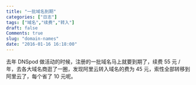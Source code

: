 ```yaml
---
title: "一批域名到期"
categories: ["日志"]
tags: ["域名","续费","转入"]
draft: false
Comments: true
slug: "domain-names"
date: "2016-01-16 16:18:00"
---
```


去年 DNSpod 做活动的时候，注册的一批域名马上就要到期了，续费 55 元 / 年，去各大域名商逛了一圈，发现阿里云转入域名的费为 45 元，索性全部转移到阿里云了，每个省了 10 元呢。


